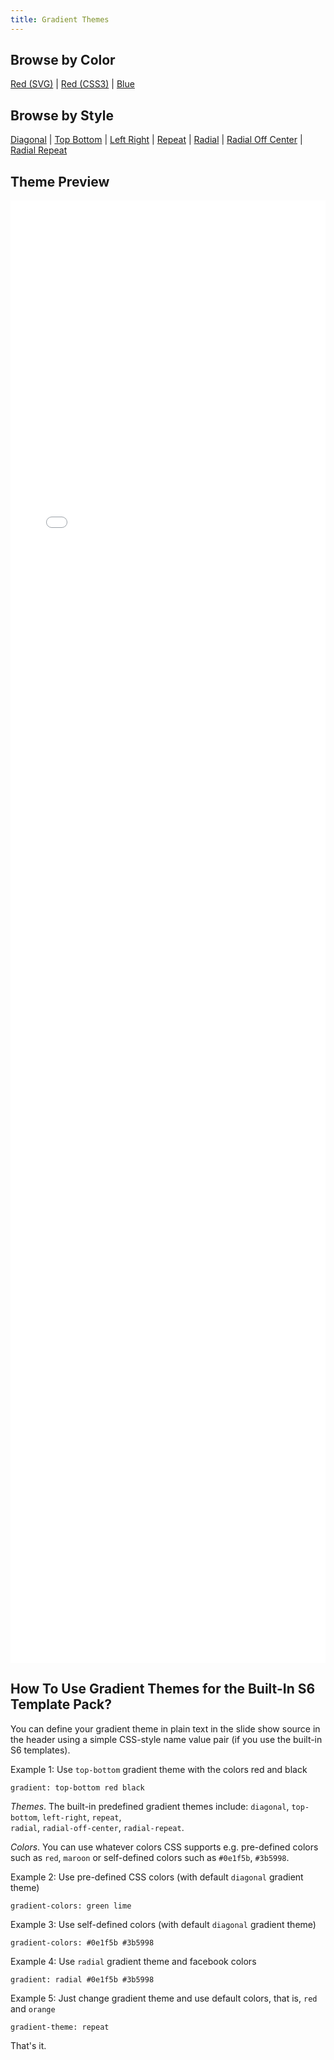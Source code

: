 ```yaml
---
title: Gradient Themes
---
```



## Browse by Color

<a href="g/gradient-styles-red.svg" target="gallery">Red (SVG)</a> |
<a href="gradient-styles-red.html" target="gallery">Red (CSS3)</a> |
<a href="g/gradient-styles-blue.svg" target="gallery">Blue</a>

## Browse by Style

<a href="g/gradient-diagonal.svg" target="gallery">Diagonal</a> |
<a href="g/gradient-top-bottom.svg" target="gallery">Top Bottom</a> |
<a href="g/gradient-left-right.svg" target="gallery">Left Right</a> |
<a href="g/gradient-repeat.svg" target="gallery">Repeat</a> |
<a href="g/gradient-radial.svg" target="gallery">Radial</a> |
<a href="g/gradient-radial-off-center.svg" target="gallery">Radial Off Center</a> |
<a href="g/gradient-radial-repeat.svg" target="gallery">Radial Repeat</a>

## Theme Preview

<iframe id="gallery" name="gallery"
        src="g/gradient-styles-red.svg"
        width="100%" height="60%" frameborder="0"></iframe>


## How To Use Gradient Themes for the Built-In S6 Template Pack?

You can define your gradient theme in plain text in the slide show source in the header using
a simple CSS-style name value pair (if you use the built-in S6 templates).

Example 1: Use `top-bottom` gradient theme with the colors red and black

```
gradient: top-bottom red black
```

*Themes*. The built-in predefined gradient themes include: `diagonal`,
`top-bottom`,
`left-right`,
`repeat`,  
`radial`,
`radial-off-center`,
`radial-repeat`.

*Colors*. You can use whatever colors CSS supports e.g. pre-defined colors such as `red`,
`maroon` or self-defined colors such as `#0e1f5b`, `#3b5998`.


Example 2: Use pre-defined CSS colors (with default `diagonal` gradient theme)

```
gradient-colors: green lime
```

Example 3: Use self-defined colors (with default `diagonal` gradient theme)

```
gradient-colors: #0e1f5b #3b5998
```

Example 4: Use `radial` gradient theme and facebook colors

```
gradient: radial #0e1f5b #3b5998
```

Example 5: Just change gradient theme and use default colors, that is, `red` and `orange`

```
gradient-theme: repeat
```

That's it.

